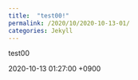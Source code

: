 ```yaml
---
title:  "test00!"
permalink: /2020/10/2020-10-13-01/
categories: Jekyll
---
```

test00

2020-10-13 01:27:00 +0900